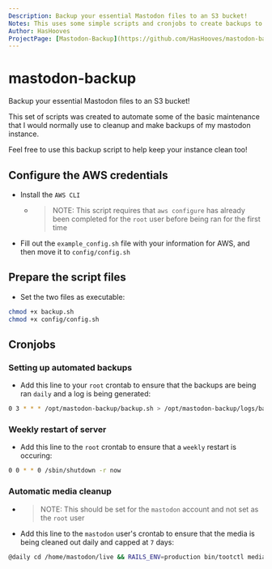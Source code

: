 ```yaml
---
Description: Backup your essential Mastodon files to an S3 bucket!
Notes: This uses some simple scripts and cronjobs to create backups to a specified S3 bucket.
Author: HasHooves
ProjectPage: [Mastodon-Backup](https://github.com/HasHooves/mastodon-backup)
---
```


# mastodon-backup

Backup your essential Mastodon files to an S3 bucket!

This set of scripts was created to automate some of the basic maintenance that I would normally use to cleanup and make backups of my mastodon instance.

Feel free to use this backup script to help keep your instance clean too!

## Configure the AWS credentials

- Install the `AWS CLI`
  - > NOTE: This script requires that `aws configure` has already been completed for the `root` user before being ran for the first time
- Fill out the `example_config.sh` file with your information for AWS, and then move it to `config/config.sh`

## Prepare the script files

- Set the two files as executable:
```bash
chmod +x backup.sh
chmod +x config/config.sh
```

## Cronjobs

### Setting up automated backups

- Add this line to your `root` crontab to ensure that the backups are being ran `daily` and a log is being generated:

```bash
0 3 * * * /opt/mastodon-backup/backup.sh > /opt/mastodon-backup/logs/backup.log 2>&1
```

### Weekly restart of server

- Add this line to the `root` crontab to ensure that a `weekly` restart is occuring:

```bash
0 0 * * 0 /sbin/shutdown -r now
```

### Automatic media cleanup

- > NOTE: This should be set for the `mastodon` account and not set as the `root` user
- Add this line to the `mastodon` user's crontab to ensure that the media is being cleaned out daily and capped at `7` days:

```bash
@daily cd /home/mastodon/live && RAILS_ENV=production bin/tootctl media remove --days=7
```
